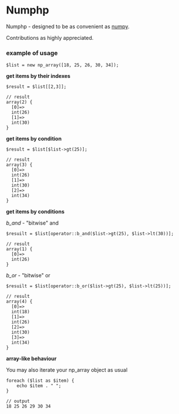 # Numphp

Numphp - designed to be as convenient as [numpy](http://www.numpy.org/).

Contributions as highly appreciated.

### example of usage

```
$list = new np_array([18, 25, 26, 30, 34]);
```

**get items by their indexes**

```
$result = $list[[2,3]];

// result
array(2) {
  [0]=>
  int(26)
  [1]=>
  int(30)
}
```

**get items by condition**

```
$result = $list[$list->gt(25)];

// result
array(3) {
  [0]=>
  int(26)
  [1]=>
  int(30)
  [2]=>
  int(34)
}
```


**get items by conditions**

*b_and* - "bitwise" and

```
$resuilt = $list[operator::b_and($list->gt(25), $list->lt(30))];

// result
array(1) {
  [0]=>
  int(26)
}
```

*b_or* - "bitwise" or

```
$resuilt = $list[operator::b_or($list->gt(25), $list->lt(25))];

// result
array(4) {
  [0]=>
  int(18)
  [1]=>
  int(26)
  [2]=>
  int(30)
  [3]=>
  int(34)
}
```

**array-like behaviour**

You may also iterate your np_array object as usual

```
foreach ($list as $item) {
    echo $item . " ";
}

// output
18 25 26 29 30 34
```